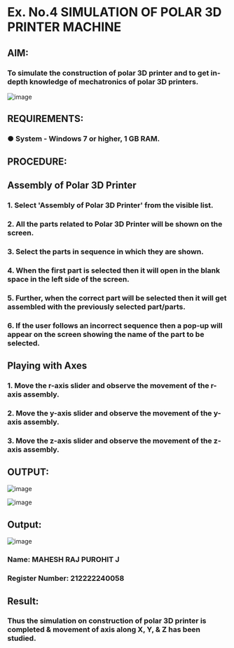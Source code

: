 # Ex. No.4 SIMULATION OF POLAR 3D PRINTER MACHINE


## AIM:
### To simulate the construction of polar 3D printer and to get in-depth knowledge of mechatronics of polar 3D printers.

![image](https://github.com/Sellakumar1987/Ex.-No.-4---SIMULATION-OF-POLAR-3D-PRINTER-MACHINE/assets/113594316/b551f195-9877-49a2-99bb-a9efcfb3381a)

## REQUIREMENTS:
### ●	System - Windows 7 or higher, 1 GB RAM.

## PROCEDURE:

## Assembly of Polar 3D Printer
### 1.	Select 'Assembly of Polar 3D Printer' from the visible list.
### 2.	All the parts related to Polar 3D Printer will be shown on the screen.
### 3.	Select the parts in sequence in which they are shown.
### 4.	When the first part is selected then it will open in the blank space in the left side of the screen.
### 5.	Further, when the correct part will be selected then it will get assembled with the previously selected part/parts.
### 6.	If the user follows an incorrect sequence then a pop-up will appear on the screen showing the name of the part to be selected.

## Playing with Axes
### 1.	Move the r-axis slider and observe the movement of the r-axis assembly.
### 2.	Move the y-axis slider and observe the movement of the y-axis assembly.
### 3.	Move the z-axis slider and observe the movement of the z-axis assembly.

## OUTPUT:
![image](https://github.com/MukeshVelmurugan/Ex.-No.-4---SIMULATION-OF-POLAR-3D-PRINTER-MACHINE/assets/118707363/c6061429-ee38-4d51-8db6-618341c1e22e)


![image](https://github.com/Sellakumar1987/Ex.-No.-4---SIMULATION-OF-POLAR-3D-PRINTER-MACHINE/assets/113594316/88273b69-4e7d-4f42-9115-fb07ac22e4ec)

## Output:
![image](https://github.com/Asilsathik/Ex.-No.-4---SIMULATION-OF-POLAR-3D-PRINTER-MACHINE/assets/119476247/4b644c3f-cfe0-4d57-ac1f-2a75e07be6cf)

### Name: MAHESH RAJ PUROHIT J
### Register Number: 212222240058

## Result: 
### Thus the simulation on construction of polar 3D printer is completed & movement of axis along X, Y, & Z has been studied.
